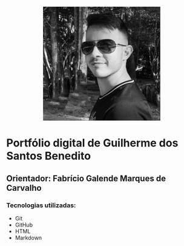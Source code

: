<p align="center">
  <img src="mgt/foto_guilherme.jpg" width="310px" height="300px" alt="Foto Guilherme">
</p>

# Portfólio digital de Guilherme dos Santos Benedito
## Orientador: Fabrício Galende Marques de Carvalho

### Tecnologias utilizadas:
<ul>
    <li>Git</li>
    <li>GitHub</li>
    <li>HTML</li>
    <li>Markdown</li>
</ul>
